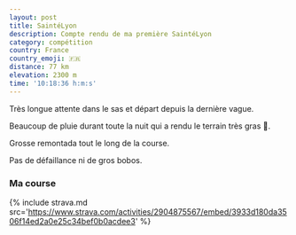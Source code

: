 ```yaml
---
layout: post
title: SaintéLyon
description: Compte rendu de ma première SaintéLyon
category: compétition
country: France
country_emoji: 🇫🇷
distance: 77 km
elevation: 2300 m
time: '10:18:36 h:m:s'
---
```


Très longue attente dans le sas et départ depuis la dernière vague.

Beaucoup de pluie durant toute la nuit qui a rendu le terrain très gras 💩.

Grosse remontada tout le long de la course.

Pas de défaillance ni de gros bobos.

### Ma course

{% include strava.md src='https://www.strava.com/activities/2904875567/embed/3933d180da3506f14ed2a0e25c34bef0b0acdee3' %}

<!--
vim:spell spelllang=fr
-->
